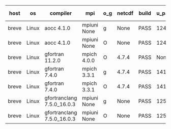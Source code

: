 

| host     | os       | compiler                              | mpi                      | o_g        | netcdf        | build       | u_pass          | u_fail          | s_pass            | s_fail            | e_pass             | e_fail             | nuopc_pass       | nuopc_fail       | artifacts link          |
|----------|----------|---------------------------------------|--------------------------|------------|---------------|-------------|-----------------|-----------------|-------------------|-------------------|--------------------|--------------------|------------------|------------------|-------------------------|
| breve | Linux | aocc 4.1.0 | mpiuni None  | g | None  | PASS | 12495 | 26 | 8 | 0 | 44 | 0 | None | None | <a href="https://github.com/esmf-org/esmf-test-artifacts/tree/129f7eb588c1dceaa7b25915c417db6ae7a589e3/develop/aocc/4.1.0/g/mpiuni/None" target="_blank">129f7eb</a> | 
| breve | Linux | aocc 4.1.0 | mpiuni None  | O | None  | PASS | 12495 | 26 | 8 | 0 | 44 | 0 | None | None | <a href="https://github.com/esmf-org/esmf-test-artifacts/tree/b3071aaad316ca9636195844513161de2f058204/develop/aocc/4.1.0/O/mpiuni/None" target="_blank">b3071aa</a> | 
| breve | Linux | gfortran 11.2.0 | mpich 4.0.0  | O | 4.7.4  | PASS | None | None | None | None | None | None | None | None | <a href="https://github.com/esmf-org/esmf-test-artifacts/tree/8905629161e0b08116b3eb11cc9cf02e19dd43a0/develop/gfortran/11.2.0/O/mpich/4.0.0" target="_blank">8905629</a> | 
| breve | Linux | gfortran 7.4.0 | mpich 3.3.1  | g | 4.7.4  | PASS | 14189 | 0 | 50 | 0 | 81 | 0 | 51 | 0 | <a href="https://github.com/esmf-org/esmf-test-artifacts/tree/f86e64d91ce8efcd00fe307d0024259a106c42d6/develop/gfortran/7.4.0/g/mpich/3.3.1" target="_blank">f86e64d</a> | 
| breve | Linux | gfortran 7.4.0 | mpich 3.3.1  | O | 4.7.4  | PASS | 14189 | 0 | 50 | 0 | 81 | 0 | 51 | 0 | <a href="https://github.com/esmf-org/esmf-test-artifacts/tree/9ca7a5902aab0f0fe80b45fe35d4f88110f8ea6f/develop/gfortran/7.4.0/O/mpich/3.3.1" target="_blank">9ca7a59</a> | 
| breve | Linux | gfortranclang 7.5.0_16.0.3 | mpiuni None  | g | None  | PASS | 12521 | 0 | 8 | 0 | 44 | 0 | None | None | <a href="https://github.com/esmf-org/esmf-test-artifacts/tree/1eda561baad8299ea4c880beb1387964dfca1625/develop/gfortranclang/7.5.0_16.0.3/g/mpiuni/None" target="_blank">1eda561</a> | 
| breve | Linux | gfortranclang 7.5.0_16.0.3 | mpiuni None  | O | None  | PASS | 12521 | 0 | 8 | 0 | 44 | 0 | None | None | <a href="https://github.com/esmf-org/esmf-test-artifacts/tree/6708a475e17753ffd212ab4af913d75ad788f2cc/develop/gfortranclang/7.5.0_16.0.3/O/mpiuni/None" target="_blank">6708a47</a> | 

